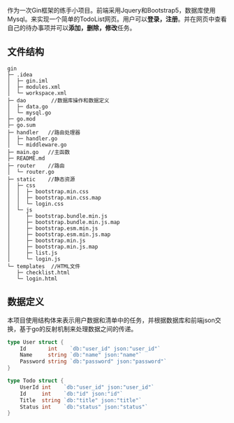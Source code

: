 作为一次Gin框架的练手小项目。前端采用Jquery和Bootstrap5，数据库使用Mysql。来实现一个简单的TodoList网页。用户可以**登录，注册**。并在网页中查看自己的待办事项并可以**添加，删除，修改**任务。

## 文件结构

```
gin
├─ .idea
│  ├─ gin.iml
│  ├─ modules.xml
│  └─ workspace.xml
├─ dao        //数据库操作和数据定义
│  ├─ data.go
│  └─ mysql.go
├─ go.mod
├─ go.sum
├─ handler   //路由处理器
│  ├─ handler.go
│  └─ middleware.go
├─ main.go   //主函数
├─ README.md
├─ router    //路由
│  └─ router.go
├─ static    //静态资源
│  ├─ css
│  │  ├─ bootstrap.min.css
│  │  ├─ bootstrap.min.css.map
│  │  └─ login.css
│  └─ js
│     ├─ bootstrap.bundle.min.js
│     ├─ bootstrap.bundle.min.js.map
│     ├─ bootstrap.esm.min.js
│     ├─ bootstrap.esm.min.js.map
│     ├─ bootstrap.min.js
│     ├─ bootstrap.min.js.map
│     ├─ list.js
│     └─ login.js
└─ templates  //HTML文件
   ├─ checklist.html
   └─ login.html

```



## 数据定义

本项目使用结构体来表示用户数据和清单中的任务，并根据数据库和前端json交换，基于go的反射机制来处理数据之间的传递。

```go
type User struct {
	Id       int    `db:"user_id" json:"user_id"`
	Name     string `db:"name" json:"name"`
	Password string `db:"password" json:"password"`
}

type Todo struct {
	UserId int    `db:"user_id" json:"user_id"`
	Id     int    `db:"id" json:"id"`
	Title  string `db:"title" json:"title"`
	Status int    `db:"status" json:"status"`
}
```

